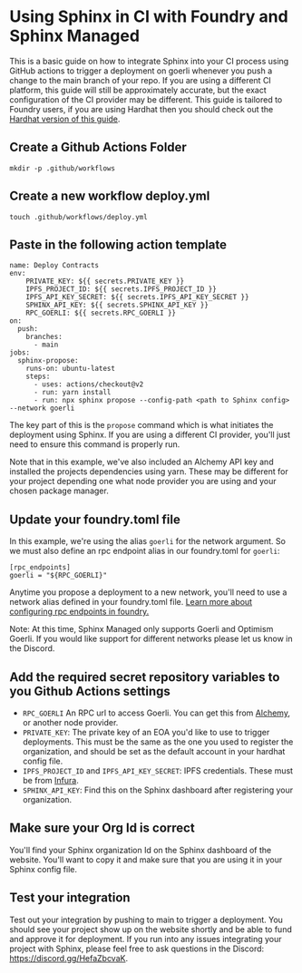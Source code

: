 # Using Sphinx in CI with Foundry and Sphinx Managed

This is a basic guide on how to integrate Sphinx into your CI process using GitHub actions to trigger a deployment
on goerli whenever you push a change to the main branch of your repo. If you are using a different CI platform, this guide
will still be approximately accurate, but the exact configuration of the CI provider may be different. This guide is tailored to Foundry users, if you are using Hardhat then you should check out the [Hardhat version of this guide](https://github.com/sphinx/sphinx/blob/develop/docs/hardhat/ci-integration.md).


## Create a Github Actions Folder
`mkdir -p .github/workflows`

## Create a new workflow deploy.yml
`touch .github/workflows/deploy.yml`

## Paste in the following action template
```
name: Deploy Contracts
env:
    PRIVATE_KEY: ${{ secrets.PRIVATE_KEY }}
    IPFS_PROJECT_ID: ${{ secrets.IPFS_PROJECT_ID }}
    IPFS_API_KEY_SECRET: ${{ secrets.IPFS_API_KEY_SECRET }}
    SPHINX_API_KEY: ${{ secrets.SPHINX_API_KEY }}
    RPC_GOERLI: ${{ secrets.RPC_GOERLI }}
on:
  push:
    branches:
      - main
jobs:
  sphinx-propose:
    runs-on: ubuntu-latest
    steps:
      - uses: actions/checkout@v2
      - run: yarn install
      - run: npx sphinx propose --config-path <path to Sphinx config> --network goerli
```

The key part of this is the `propose` command which is what initiates the deployment using Sphinx. If you are using a different CI provider, you'll just need to ensure this command is properly run.

Note that in this example, we've also included an Alchemy API key and installed the projects dependencies using yarn. These may be different for your project depending one what node provider you are using and your chosen package manager.

## Update your foundry.toml file
In this example, we're using the alias `goerli` for the network argument. So we must also define an rpc endpoint alias in our foundry.toml for `goerli`:
```
[rpc_endpoints]
goerli = "${RPC_GOERLI}"
```

Anytime you propose a deployment to a new network, you'll need to use a network alias defined in your foundry.toml file. [Learn more about configuring rpc endpoints in foundry.](https://book.getfoundry.sh/reference/config/testing?highlight=rpc_endpoint#rpc_endpoints)

Note: At this time, Sphinx Managed only supports Goerli and Optimism Goerli. If you would like support for different networks please let us know in the Discord.

## Add the required secret repository variables to you Github Actions settings
* `RPC_GOERLI` An RPC url to access Goerli. You can get this from [Alchemy](https://www.alchemy.com/), or another node provider.
* `PRIVATE_KEY`: The private key of an EOA you'd like to use to trigger deployments. This must be the same as the one you used to register the organization, and should be set as the default account in your hardhat config file.
* `IPFS_PROJECT_ID` and `IPFS_API_KEY_SECRET`: IPFS credentials. These must be from [Infura](https://app.infura.io/).
* `SPHINX_API_KEY`: Find this on the Sphinx dashboard after registering your organization.

## Make sure your Org Id is correct
You'll find your Sphinx organization Id on the Sphinx dashboard of the website. You'll want to copy it and make sure that you are using it in your Sphinx config file.

## Test your integration
Test out your integration by pushing to main to trigger a deployment. You should see your project show up on the website shortly
and be able to fund and approve it for deployment. If you run into any issues integrating your project with Sphinx, please
feel free to ask questions in the Discord: https://discord.gg/HefaZbcvaK.
